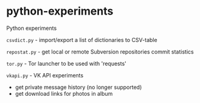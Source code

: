 # python-experiments
Python experiments

`csvdict.py` - import/export a list of dictionaries to CSV-table

`repostat.py` - get local or remote Subversion repositories commit statistics

`tor.py` - Tor launcher to be used with 'requests'

`vkapi.py` - VK API experiments
* get private message history (no longer supported)
* get download links for photos in album
